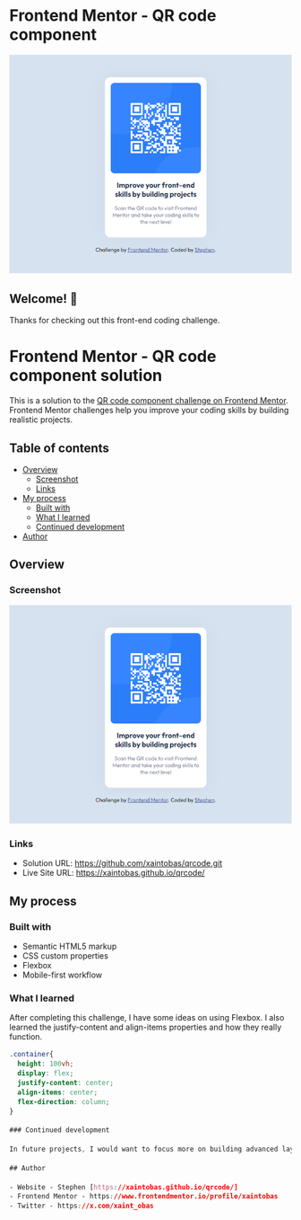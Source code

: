 # Frontend Mentor - QR code component

![Design preview for the QR code component coding challenge](screenshot.png)

## Welcome! 👋

Thanks for checking out this front-end coding challenge.

# Frontend Mentor - QR code component solution

This is a solution to the [QR code component challenge on Frontend Mentor](https://www.frontendmentor.io/challenges/qr-code-component-iux_sIO_H). Frontend Mentor challenges help you improve your coding skills by building realistic projects.

## Table of contents

- [Overview](#overview)
  - [Screenshot](#screenshot)
  - [Links](#links)
- [My process](#my-process)
  - [Built with](#built-with)
  - [What I learned](#what-i-learned)
  - [Continued development](#continued-development)
- [Author](#author)

## Overview

### Screenshot

![](./screenshot.png)

### Links

- Solution URL: https://github.com/xaintobas/qrcode.git
- Live Site URL: https://xaintobas.github.io/qrcode/

## My process

### Built with

- Semantic HTML5 markup
- CSS custom properties
- Flexbox
- Mobile-first workflow

### What I learned

After completing this challenge, I have some ideas on using Flexbox.
I also learned the justify-content and align-items properties and how they really function.

```css
.container{
  height: 100vh;
  display: flex;
  justify-content: center;
  align-items: center;
  flex-direction: column;
}

### Continued development

In future projects, I would want to focus more on building advanced layouts using flex box. Sometimes I still make some mistakes with some of the CSS properties that goes with flexbox.

## Author

- Website - Stephen [https://xaintobas.github.io/qrcode/]
- Frontend Mentor - https://www.frontendmentor.io/profile/xaintobas
- Twitter - https://x.com/xaint_obas
```
